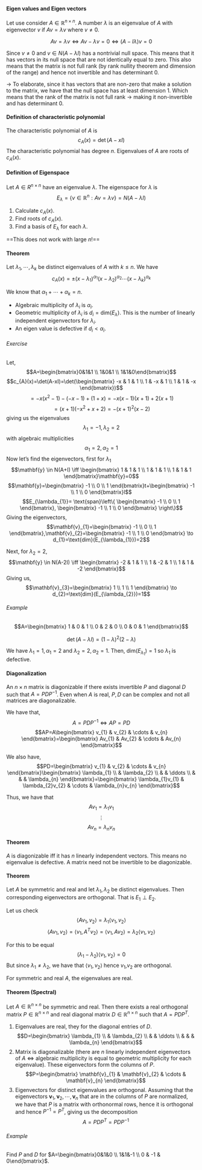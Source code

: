#### Eigen values and Eigen vectors
Let use consider $A \in \mathbb{R}^{n\times n}$. A number $\lambda$ is an eigenvalue of $A$ with eigenvector $v$ if $Av=\lambda v$ where $v \neq 0$.

$$Av=\lambda v \iff Av-\lambda v=0 \iff(A - I\lambda)v=0$$

Since $v\neq0$ and $v \in N(A-\lambda I)$ has a nontrivial null space. This means that it has vectors in its null space that are not identically equal to zero. This also means that the matrix is not full rank (by rank nullity theorem and dimension of the range) and hence not invertible and has determinant 0.

→ To elaborate, since it has vectors that are non-zero that make a solution to the matrix, we have that the null space has at least dimension 1. Which means that the rank of the matrix is not full rank → making it non-invertible and has determinant 0.

#### Definition of characteristic polynomial
The characteristic polynomial of $A$ is 
$$c_{A}(x)=\det(A-xI)$$
The characteristic polynomial has degree $n$. Eigenvalues of $A$ are roots of $c_{A}(x)$.

#### Definition of Eigenspace
Let $A \in R^{n\times n}$ have an eigenvalue $\lambda$. The eigenspace for $\lambda$ is 
$$E_{\lambda}=\{ v \in \mathbb{R}^n :Av=\lambda v \}=N(A-\lambda I)$$

1. Calculate $c_{A}(x)$.
2. Find roots of $c_{A}(x)$.
3. Find a basis of $E_{\lambda}$ for each $\lambda$.

==This does not work with large $n$!==

#### Theorem
Let $\lambda_{1},\cdots,\lambda_{k}$ be distinct eigenvalues of $A$ with $k \leq n$. We have 
$$c_{A}(x)=\pm(x-\lambda_{1})^{\alpha_{1}}(x-\lambda_{2})^{\alpha_{2}}\cdots(x-\lambda_{k})^{\alpha_{k}}$$

We know that $\alpha_{1}+\cdots+\alpha_{k}=n$.
- Algebraic multiplicity of $\lambda_{i}$ is $\alpha_{i}$.
- Geometric multiplicity of $\lambda_{i}$ is $d_{i}=\text{dim}(E_{\lambda})$. This is the number of linearly independent eigenvectors for $\lambda_{i}$.
- An eigen value is defective if $d_{i}<\alpha_{i}$.

###### Exercise
Let, $$A=\begin{bmatrix}0&1&1 \\ 1&0&1 \\ 1&1&0\end{bmatrix}$$
$$c_{A}(x)=\det(A-xI)=\det(\begin{bmatrix}
-x & 1 & 1 \\
1 & -x & 1 \\
1 & 1 & -x
\end{bmatrix})$$
$$=-x(x^2-1)-(-x-1)+(1+x)=-x(x-1)(x+1)+2(x+1)$$
$$=(x+1)(-x^2+x+2)=-(x+1)^2(x-2)$$
giving us the eigenvalues
$$\lambda_{1}=-1,\lambda_{2}=2$$
with algebraic multiplicities
$$\alpha_{1}=2,\alpha_{2}=1$$
Now let’s find the eigenvectors, first for $\lambda_{1}$
$$\mathbf{y} \in N(A+I) \iff \begin{bmatrix}
1 & 1 & 1 \\
1 & 1 & 1 \\
1 & 1 & 1
\end{bmatrix}\mathbf{y}=0$$
$$\mathbf{y}=\begin{bmatrix}
-1 \\
0 \\
1
\end{bmatrix}t+\begin{bmatrix}
-1 \\
1 \\
0
\end{bmatrix}l$$
$$E_{\lambda_{1}}= \text{span}\left\{ \begin{bmatrix}
-1 \\
0 \\
1
\end{bmatrix}, \begin{bmatrix}
-1 \\
1 \\
0
\end{bmatrix} \right\}$$
Giving the eigenvectors,
$$\mathbf{v}_{1}=\begin{bmatrix}
-1 \\
0 \\
1
\end{bmatrix},\mathbf{v}_{2}=\begin{bmatrix}
-1 \\
1 \\
0 
\end{bmatrix} \to d_{1}=\text{dim}(E_{\lambda_{1}})=2$$

Next, for $\lambda_{2}=2$,
$$\mathbf{y} \in N(A-2I) \iff \begin{bmatrix}
-2 & 1 & 1 \\
1 & -2 & 1 \\
1 & 1 & -2
\end{bmatrix}$$
Giving us,
$$\mathbf{v}_{3}=\begin{bmatrix}
1 \\
1 \\
1
\end{bmatrix} \to d_{2}=\text{dim}(E_{\lambda_{2}})=1$$

###### Example
$$A=\begin{bmatrix}
1 & 0 & 1 \\
0 & 2 & 0 \\
0 & 0 & 1
\end{bmatrix}$$

$$\det(A- \lambda I)=(1-\lambda)^2(2-\lambda)$$

We have $\lambda_{1}=1,\alpha_{1}=2$ and $\lambda_{2}=2,\alpha_{2}=1$.  Then, $\text{dim}(E_{\lambda_{1}})=1$ so $\lambda_{1}$ is defective.

#### Diagonalization
An $n\times n$ matrix is diagonizable if there exists invertible $P$ and diagonal $D$ such that $A=PDP^{-1}$. Even when $A$ is real, $P,D$ can be complex and not all matrices are diagonalizable.

We have that,
$$A=PDP^{-1} \iff AP=PD$$
$$AP=A\begin{bmatrix}
v_{1} & v_{2} & \cdots & v_{n}
\end{bmatrix}=\begin{bmatrix}
Av_{1} & Av_{2} & \cdots & Av_{n}
\end{bmatrix}$$

We also have,
$$PD=\begin{bmatrix}
v_{1} & v_{2} & \cdots & v_{n}
\end{bmatrix}\begin{bmatrix}
\lambda_{1} \\
 & \lambda_{2} \\
 &  & \ddots \\
 &  &  & \lambda_{n}
\end{bmatrix}=\begin{bmatrix}
\lambda_{1}v_{1} & \lambda_{2}v_{2} & \cdots & \lambda_{n}v_{n} 
\end{bmatrix}$$

Thus, we have that
$$Av_{1}=\lambda_{1}v_{1}$$
$$\vdots$$
$$Av_{n}=\lambda_{n}v_{n}$$

#### Theorem
$A$ is diagonizable iff it has $n$ linearly independent vectors. This means no eigenvalue is defective. A matrix need not be invertible to be diagonizable.

#### Theorem
Let $A$ be symmetric and real and let $\lambda_{1},\lambda_{2}$ be distinct eigenvalues. Then corresponding eigenvectors are orthogonal. That is $E_{1} \perp E_{2}$.

Let us check
$$\langle Av_{1},v_{2} \rangle=\lambda_{1} \langle v_{1},v_{2} \rangle  $$
$$\langle Av_{1},v_{2} \rangle =\langle v_{1},A^Tv_{2} \rangle =\langle v_{1},Av_{2} \rangle =\lambda_{2}\langle v_{1},v_{2} \rangle $$

For this to be equal
$$(\lambda_{1}-\lambda_{2})\langle v_{1},v_{2} \rangle=0 $$
But since $\lambda_{1}\neq \lambda_{2}$, we have that $\langle v_{1},v_{2} \rangle$ hence $v_{1}$,$v_{2}$ are orthogonal.

For symmetric and real $A$, the eigenvalues are real.

#### Theorem (Spectral)
Let $A \in \mathbb{R}^{n\times n}$ be symmetric and real. Then there exists a real orthogonal matrix $P \in \mathbb{R}^{n\times n}$ and real diagonal matrix $D \in \mathbb{R}^{n\times n}$ such that $A=PDP^T$.

1. Eigenvalues are real, they for the diagonal entries of $D$. $$D=\begin{bmatrix}
\lambda_{1} \\
 & \lambda_{2}  \\
 &  & \ddots \\
 &  &  & \lambda_{n}
\end{bmatrix}$$
2. Matrix is diagonalizable (there are $n$ linearly independent eigenvectors of $A$ $\iff$ algebraic multiplicity is equal to geometric multiplicity for each eigenvalue). These eigenvectors form the columns of $P$. $$P=\begin{bmatrix}
\mathbf{v}_{1} & \mathbf{v}_{2} & \cdots & \mathbf{v}_{n}
\end{bmatrix}$$
3. Eigenvectors for distinct eigenvalues are orthogonal. Assuming that the eigenvectors $\mathbf{v}_{1},\mathbf{v}_{2},\cdots,\mathbf{v}_{n}$ that are in the columns of $P$ are normalized, we have that $P$ is a matrix with orthonormal rows, hence it is orthogonal and hence $P^{-1}=P^T$, giving us the decomposition $$A=PDP^T=PDP^{-1}$$

###### Example
Find $P$ and $D$ for $A=\begin{bmatrix}0&1&0 \\ 1&1&-1 \\ 0 & -1 & 0\end{bmatrix}$. 

